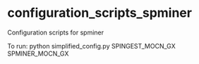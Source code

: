 # configuration_scripts_spminer
Configuration scripts for spminer

To run:
python simplified_config.py SPINGEST_MOCN_GX SPMINER_MOCN_GX
